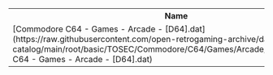 <table>
<tr><th>Name</th><th>Size</th></tr>
<tr><td>[Commodore C64 - Games - Arcade - [D64].dat](https://raw.githubusercontent.com/open-retrogaming-archive/dat-catalog/main/root/basic/TOSEC/Commodore/C64/Games/Arcade/[D64]/Commodore C64 - Games - Arcade - [D64].dat)</td><td>12303774</td></tr>
</table>
